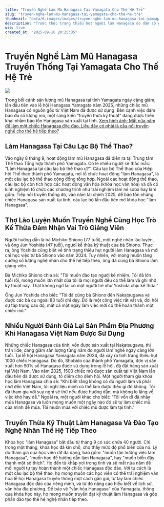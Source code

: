 ```yaml
---
title: "Truyền Nghề Làm Mũ Hanagasa Tại Yamagata Cho Thế Hệ Trẻ"
slug: "truyen-nghe-lam-mu-hanagasa-tai-yamagata-cho-the-he-tre"
thumbnail: "data/6.images/images/truyen-nghe-lam-mu-hanagasa-tai-yamagata-cho-the-he-tre.webp"
description: "Trước thực trạng thiếu hụt người làm Hanagasa do dân số già hóa, tỉnh Yamagata đang tổ chức các khóa học để truyền đạt kỹ năng làm mũ Hanagasa truyền thống cho thế hệ trẻ, sau khi sản phẩm từ Việt Nam được sử dụng tại lễ hội."
use: true
created_at: "2025-09-10 20:25:05"
---
```


# Truyền Nghề Làm Mũ Hanagasa Truyền Thống Tại Yamagata Cho Thế Hệ Trẻ

![](/images/20250910-01029185-fnnprimev-000-2-view.webp)

Trong bối cảnh sản lượng mũ Hanagasa tại tỉnh Yamagata ngày càng giảm, lần đầu tiên vào lễ hội Hanagasa Yamagata năm 2025, những chiếc mũ Hanagasa có nguồn gốc từ Việt Nam đã được sử dụng. Bên cạnh việc đảm bảo đủ số lượng mũ, một sáng kiến "truyền thừa kỹ thuật" đang được triển khai nhằm bảo tồn Hanagasa sản xuất tại tỉnh.
[Xem hình ảnh: Mất nửa năm để làm một chiếc Hanagasa độc đáo. Liệu đây có phải là cầu nối truyền nghề cho thế hệ tiếp theo?](https://www.fnn.jp/articles/gallery/929185?utm_source=headlines.yahoo.co.jp&utm_medium=referral&utm_campaign=partnerLink&image=2)

## Làm Hanagasa Tại Câu Lạc Bộ Thể Thao?

Vào ngày 8 tháng 9, hoạt động làm mũ Hanagasa đã diễn ra tại Trung tâm Thể thao Tổng hợp thành phố Yamagata.
Có lẽ nhiều người sẽ thắc mắc: "Làm Hanagasa tại câu lạc bộ thể thao ư?".
Câu lạc bộ Thể thao của Hiệp hội Thể thao thành phố Yamagata, nơi tổ chức hoạt động "làm Hanagasa", là một câu lạc bộ thể thao cộng đồng tổng hợp. Ngoài các hoạt động thể thao, câu lạc bộ còn tích hợp các hoạt động văn hóa (khóa học văn hóa) và đã có kinh nghiệm tổ chức các chương trình như trải nghiệm làm mì soba hay làm gốm.
Tiếp nối truyền thống đó, vào năm tài chính 2025, để bảo tồn những chiếc Hanagasa sản xuất tại tỉnh, câu lạc bộ lần đầu tiên mở khóa học "làm Hanagasa".

## Thợ Lão Luyện Muốn Truyền Nghề Cùng Học Trò Kế Thừa Đảm Nhận Vai Trò Giảng Viên

Người hướng dẫn là bà Michiko Shiono (77 tuổi), một nghệ nhân lão luyện, và ông Jun Yoshida (47 tuổi), người kế thừa kỹ thuật của bà Shiono.
Thực ra, ông Yoshida cũng biết về tình trạng thiếu hụt người làm Hanagasa và mới chỉ học việc từ bà Shiono vào năm 2024. Tuy nhiên, với mong muốn tăng cường số lượng nghệ nhân cho thế hệ tiếp theo, ông đã cùng bà Shiono làm giảng viên.

Bà Michiko Shiono chia sẻ:
"Tôi muốn đào tạo người kế nhiệm.
Tôi đã lớn tuổi rồi, mong muốn lớn nhất của tôi là mọi người đều có thể làm và ghi nhớ kỹ thuật này.
Thật không ngờ lại có một người trẻ như Yoshida chịu kế thừa."

Ông Jun Yoshida cho biết: "Tôi đã cùng bà Shiono đến Nakatsugawa và được các bà cụ ngoài 80 tuổi chỉ dạy. Đó là một công việc rất vất vả, đòi hỏi sự tập trung cao độ, mất cả một ngày làm việc mới có thể hoàn thành một chiếc mũ."

## Nhiều Người Đánh Giá Lại Sản Phẩm Địa Phương Khi Hanagasa Việt Nam Được Sử Dụng

Những chiếc Hanagasa của tỉnh, vốn được sản xuất tại Nakatsugawa, thị trấn Iide, đang giảm sản lượng từng năm do người làm nghề ngày càng lớn tuổi.
Tại lễ hội Hanagasa Yamagata năm 2024, đã xảy ra tình trạng thiếu hụt 1000 chiếc Hanagasa.
Do đó, Shobido của thành phố Yamagata, đơn vị sản xuất hơn 90% số Hanagasa được sử dụng trong lễ hội, đã đặt hàng sản xuất tại Việt Nam.
Vào năm 2025, 1500 chiếc mũ được sản xuất tại Việt Nam lần đầu tiên đã được sử dụng, tô điểm cho đêm hội.
Một người tham gia khóa học làm Hanagasa chia sẻ: "Khi biết rằng không có đủ người làm và phải nhờ đến Việt Nam, tôi nghĩ liệu mình có thể làm được điều gì đó không. Tôi đã tham gia với suy nghĩ sẽ thử nếu được hướng dẫn, mà không lo lắng về việc khó hay dễ."
Ngoài ra, một người khác cho biết: "Tôi vốn dĩ đã nhảy múa Hanagasa và luôn mong muốn một ngày nào đó sẽ tự làm chiếc mũ của mình để múa. Tôi muốn múa với chiếc mũ được làm tại tỉnh."

## Truyền Thừa Kỹ Thuật Làm Hanagasa Và Đào Tạo Nghệ Nhân Thế Hệ Tiếp Theo

Khóa học "làm Hanagasa" bắt đầu từ tháng 9 có sức chứa 40 người.
Chỉ trong một tháng, khóa học đã kín chỗ, cho thấy mức độ phổ biến của nó.
Lý do tham gia của học viên rất đa dạng, bao gồm: "muốn tận hưởng việc làm Hanagasa", "muốn học để hướng dẫn làm Hanagasa", hay "muốn biến đây thành một sở thích".
Họ đến từ khắp nơi trong tỉnh và sẽ mất nửa năm để mỗi người tự tay hoàn thành một chiếc Hanagasa độc đáo.
Với tư cách là một câu lạc bộ thể thao, họ mong muốn các học viên có thể trải nghiệm văn hóa lễ hội Hanagasa truyền thống một cách gần gũi, tự tay làm chiếc Hanagasa độc đáo của riêng mình, và từ đó nâng cao hiểu biết về lịch sử, văn hóa địa phương.
Để bảo vệ "văn hóa Hanagasa" của Yamagata, thông qua khóa học này, họ mong muốn truyền đạt kỹ thuật làm Hanagasa và góp phần đào tạo thế hệ nghệ nhân tiếp theo.